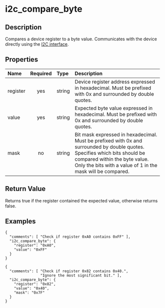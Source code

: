 # i2c_compare_byte

## Description

Compares a device register to a byte value. Communicates with the device
directly using the [I2C interface](i2c_interface.md).

## Properties

| Name     | Required | Type   | Description                                                                                                                                                                                                               |
| :------- | :------: | :----- | :------------------------------------------------------------------------------------------------------------------------------------------------------------------------------------------------------------------------ |
| register |   yes    | string | Device register address expressed in hexadecimal. Must be prefixed with 0x and surrounded by double quotes.                                                                                                               |
| value    |   yes    | string | Expected byte value expressed in hexadecimal. Must be prefixed with 0x and surrounded by double quotes.                                                                                                                   |
| mask     |    no    | string | Bit mask expressed in hexadecimal. Must be prefixed with 0x and surrounded by double quotes. Specifies which bits should be compared within the byte value. Only the bits with a value of 1 in the mask will be compared. |

## Return Value

Returns true if the register contained the expected value, otherwise returns
false.

## Examples

```
{
  "comments": [ "Check if register 0xA0 contains 0xFF" ],
  "i2c_compare_byte": {
    "register": "0xA0",
    "value": "0xFF"
  }
}

{
  "comments": [ "Check if register 0x82 contains 0x40.",
                "Ignore the most significant bit." ],
  "i2c_compare_byte": {
    "register": "0x82",
    "value": "0x40",
    "mask": "0x7F"
  }
}
```
